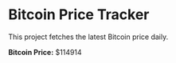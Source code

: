 # Bitcoin Price Tracker

This project fetches the latest Bitcoin price daily.

**Bitcoin Price:** $114914
